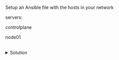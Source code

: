 Setup an Ansible file with the hosts in your network

servers:

controlplane

node01

<br>
<details>
<summary>Solution</summary>

You may use ini or yaml format for ansible hosts files

Add this to file /root/hosts

### ini
```
[servers]
controlplane
node01
```

</details>